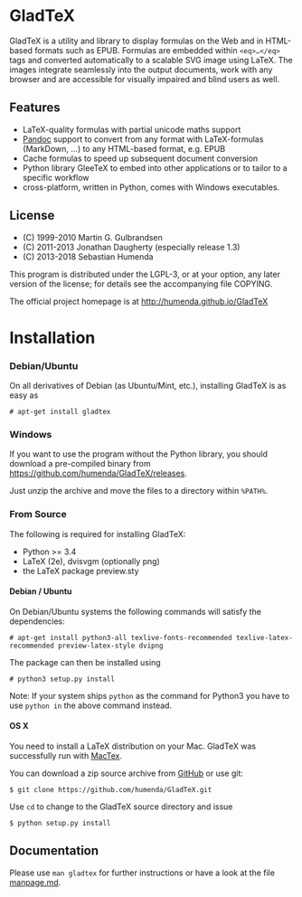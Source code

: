 GladTeX
=======

GladTeX is a utility and library to display formulas on the Web and in
HTML-based formats such as EPUB. Formulas are embedded within `<eq>…</eq>` tags
and
converted automatically to a scalable SVG image using LaTeX. The images
integrate seamlessly into the output documents, work with any browser and are
accessible for visually impaired and blind users as well.

Features
--------

-   LaTeX-quality formulas with partial unicode maths support
-   [Pandoc](http://pandoc.org) support to convert from any format with
    LaTeX-formulas (MarkDown, …) to any HTML-based format, e.g. EPUB
-   Cache formulas to speed up subsequent document conversion
-   Python library GleeTeX to embed into other applications or to tailor to a
    specific workflow
-   cross-platform, written in Python, comes with Windows executables.

License
-------

- (C) 1999-2010 Martin G. Gulbrandsen
- (C) 2011-2013 Jonathan Daugherty (especially release 1.3)
- (C) 2013-2018 Sebastian Humenda

This program is distributed under the LGPL-3, or at your option, any later
version of the license; for details see the accompanying file COPYING.

The official project homepage is at <http://humenda.github.io/GladTeX>

Installation
============

### Debian/Ubuntu

On all derivatives of Debian (as Ubuntu/Mint, etc.), installing GladTeX is as
easy as

    # apt-get install gladtex

### Windows

If you want to use the program without the Python library, you should download a
pre-compiled binary from <https://github.com/humenda/GladTeX/releases>.

Just unzip the archive and move the files to a directory within `%PATH%`.

### From Source

The following is required for installing GladTeX:

-   Python >= 3.4
-   LaTeX (2e), dvisvgm (optionally png)
-   the LaTeX package preview.sty


#### Debian / Ubuntu

On Debian/Ubuntu systems the following commands will satisfy the dependencies:

    # apt-get install python3-all texlive-fonts-recommended texlive-latex-recommended preview-latex-style dvipng
    
The package can then be installed using

    # python3 setup.py install

Note: If your system ships `python` as the command for Python3 you have to use
`python in` the above command instead.

#### OS X

You need to install a LaTeX distribution on your Mac. GladTeX was successfully
run with [MacTex](http://www.tug.org/mactex/).

You can download a zip source archive from
[GitHub](https://github.com/humenda/GladTeX) or use git:

    $ git clone https://github.com/humenda/GladTeX.git

Use `cd` to change to the GladTeX source directory and issue

    $ python setup.py install



Documentation
-------------

Please use `man gladtex` for further instructions or have a look at the file
[manpage.md](manpage.md).


